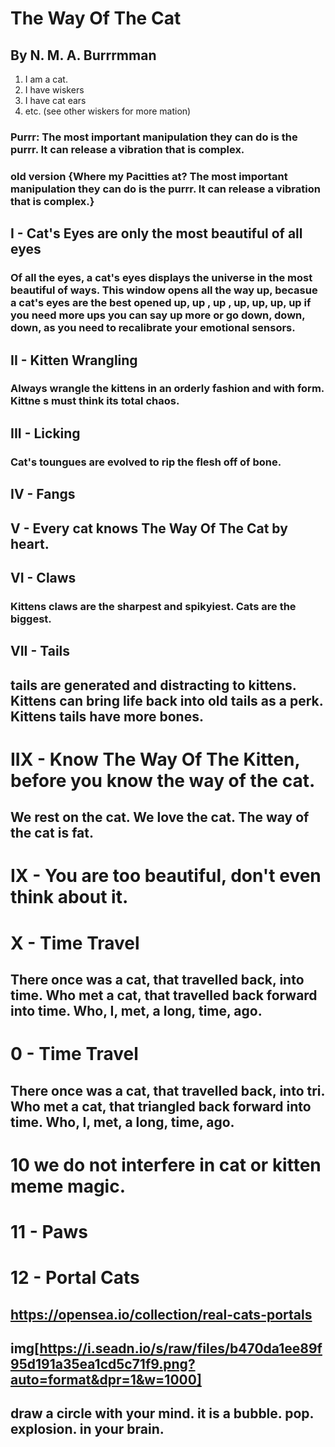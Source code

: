 # The Way Of The Cat

## By N. M. A. Burrrmman

1. I am a cat.
2. I have wiskers
3. I have cat ears
4. etc. (see other wiskers for more mation)

### Purrr: The most important manipulation they can do is the purrr. It can release a vibration that is complex.
### old version {Where my Pacitties at? The most important manipulation they can do is the purrr. It can release a vibration that is complex.}

## I - Cat's Eyes are only the most beautiful of all eyes
### Of all the eyes, a cat's eyes displays the universe in the most beautiful of ways. This window opens all the way up, becasue a cat's eyes are the best opened up, up , up , up, up, up, up if you need more ups you can say up more or go down, down, down, as you need to recalibrate your emotional sensors.

## II - Kitten Wrangling
### Always wrangle the kittens in an orderly fashion and with form. Kittne s must think its total chaos.

## III - Licking
### Cat's toungues are evolved to rip the flesh off of bone.

## IV - Fangs
###

## V -  Every cat knows The Way Of The Cat by heart.

## VI - Claws
### Kittens claws are the sharpest and spikyiest. Cats are the biggest.

## VII - Tails
## tails are generated and distracting to kittens. Kittens can bring life back into old tails as a perk. Kittens tails have more bones.

# IIX - Know The Way Of The Kitten, before you know the way of the cat.
## We rest on the cat. We love the cat. The way of the cat is fat.

# IX - You are too beautiful, don't even think about it.

# X - Time Travel
## There once was a cat, that travelled back, into time. Who met a cat, that travelled back forward into time. Who, I, met, a long, time, ago.

# 0 - Time Travel
## There once was a cat, that travelled back, into tri. Who met a cat, that triangled back forward into time. Who, I, met, a long, time, ago.

# 10 we do not interfere in cat or kitten meme magic.

# 11 - Paws

# 12 - Portal Cats
## https://opensea.io/collection/real-cats-portals 
## img[https://i.seadn.io/s/raw/files/b470da1ee89f95d191a35ea1cd5c71f9.png?auto=format&dpr=1&w=1000]
## draw a circle with your mind. it is a bubble. pop. explosion. in your brain.
